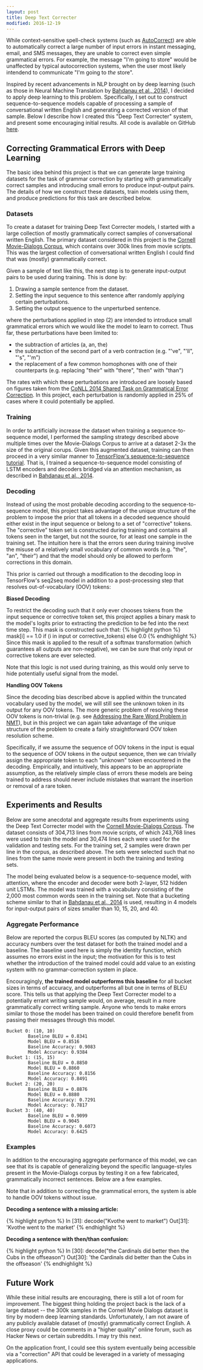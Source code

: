 ```yaml
---
layout: post
title: Deep Text Correcter
modified: 2016-12-19
---
```


While context-sensitive spell-check systems (such as [AutoCorrect](https://en.wikipedia.org/wiki/Autocorrection)) are able to automatically correct a large number of input errors in instant messaging, email, and SMS messages, they are unable to correct even simple grammatical errors. 
For example, the message "I'm going to store" would be unaffected by typical autocorrection systems, when the user most likely intendend to communicate "I'm going to _the_ store". 

Inspired by recent advancements in NLP brought on by deep learning (such as those in Neural Machine Translation by [Bahdanau et al., 2014](http://arxiv.org/abs/1409.0473)), I decided to apply deep learning to this problem. 
Specifically, I set out to construct sequence-to-sequence models capable of processing a sample of conversational written English and generating a corrected version of that sample. 
Below I describe how I created this "Deep Text Correcter" system, and present some encouraging initial results. 
All code is available on GitHub [here](https://github.com/atpaino/deep-text-correcter). 

## Correcting Grammatical Errors with Deep Learning
The basic idea behind this project is that we can generate large training datasets for the task of grammar correction by starting with grammatically correct samples and introducing small errors to produce input-output pairs.
The details of how we construct these datasets, train models using them, and produce predictions for this task are described below.

### Datasets
To create a dataset for training Deep Text Correcter models, I started with a large collection of mostly grammatically correct samples of conversational written English. 
The primary dataset considered in this project is the [Cornell Movie-Dialogs Corpus](http://www.cs.cornell.edu/~cristian/Cornell_Movie-Dialogs_Corpus.html), which contains over 300k lines from movie scripts.
This was the largest collection of conversational written English I could find that was (mostly) grammatically correct. 

Given a sample of text like this, the next step is to generate input-output pairs to be used during training. 
This is done by:

1. Drawing a sample sentence from the dataset.
2. Setting the input sequence to this sentence after randomly applying certain perturbations.
3. Setting the output sequence to the unperturbed sentence.

where the perturbations applied in step (2) are intended to introduce small grammatical errors which we would like the model to learn to correct. 
Thus far, these perturbations have been limited to:

- the subtraction of articles (a, an, the)
- the subtraction of the second part of a verb contraction (e.g. "'ve", "'ll", "'s", "'m")
- the replacement of a few common homophones with one of their counterparts (e.g. replacing "their" with "there", "then" with "than")

The rates with which these perturbations are introduced are loosely based on figures taken from the [CoNLL 2014 Shared Task on Grammatical Error Correction](http://www.aclweb.org/anthology/W14-1701.pdf). 
In this project, each perturbation is randomly applied in 25% of cases where it could potentially be applied.

### Training
In order to artificially increase the dataset when training a sequence-to-sequence model, I performed the sampling strategy described above multiple times over the Movie-Dialogs Corpus to arrive at a dataset 2-3x the size of the original corups. 
Given this augmented dataset, training can then proceed in a very similar manner to [TensorFlow's sequence-to-sequence tutorial](https://www.tensorflow.org/tutorials/seq2seq/). 
That is, I trained a sequence-to-sequence model consisting of LSTM encoders and decoders bridged via an attention mechanism, as described in [Bahdanau et al., 2014](http://arxiv.org/abs/1409.0473). 

### Decoding

Instead of using the most probable decoding according to the sequence-to-sequence model, this project takes advantage of the unique structure of the problem to impose the prior that all tokens in a decoded sequence should either exist in the input sequence or belong to a set of "corrective" tokens. 
The "corrective" token set is constructed during training and contains all tokens seen in the target, but not the source, for at least one sample in the training set. 
The intuition here is that the errors seen during training involve the misuse of a relatively small vocabulary of common words (e.g. "the", "an", "their") and that the model should only be allowed to perform corrections in this domain.

This prior is carried out through a modification to the decoding loop in TensorFlow's seq2seq model in addition to a post-processing step that resolves out-of-vocabulary (OOV) tokens:

**Biased Decoding**

To restrict the decoding such that it only ever chooses tokens from the input sequence or corrective token set, this project applies a binary mask to the model's logits prior to extracting the prediction to be fed into the next time step. 
This mask is constructed such that:
{% highlight python %}
mask[i] == 1.0 if (i in input or corrective_tokens) else 0.0 
{% endhighlight %}
Since this mask is applied to the result of a softmax transformation (which guarantees all outputs are non-negative), we can be sure that only input or corrective tokens are ever selected.

Note that this logic is not used during training, as this would only serve to hide potentially useful signal from the model.

**Handling OOV Tokens**

Since the decoding bias described above is applied within the truncated vocabulary used by the model, we will still see the unknown token in its output for any OOV tokens. 
The more generic problem of resolving these OOV tokens is non-trivial (e.g. see [Addressing the Rare Word Problem in NMT](https://arxiv.org/pdf/1410.8206v4.pdf)), but in this project we can again take advantage of the unique structure of the problem to create a fairly straightforward OOV token resolution scheme. 

Specifically, if we assume the sequence of OOV tokens in the input is equal to the sequence of OOV tokens in the output sequence, then we can trivially assign the appropriate token to each "unknown" token encountered in the decoding. 
Empirically, and intuitively, this appears to be an appropriate assumption, as the relatively simple class of errors these models are being trained to address should never include mistakes that warrant the insertion or removal of a rare token.

## Experiments and Results

Below are some anecdotal and aggregate results from experiments using the Deep Text Correcter model with the [Cornell Movie-Dialogs Corpus](http://www.cs.cornell.edu/~cristian/Cornell_Movie-Dialogs_Corpus.html). 
The dataset consists of 304,713 lines from movie scripts, of which 243,768 lines were used to train the model and 30,474 lines each were used for the validation and testing sets. 
For the training set, 2 samples were drawn per line in the corpus, as described above. 
The sets were selected such that no lines from the same movie were present in both the training and testing sets.

The model being evaluated below is a sequence-to-sequence model, with attention, where the encoder and decoder were both 2-layer, 512 hidden unit LSTMs. 
The model was trained with a vocabulary consisting of the 2,000 most common words seen in the training set. 
Note that a bucketing scheme similar to that in [Bahdanau et al., 2014](http://arxiv.org/abs/1409.0473) is used, resulting in 4 models for input-output pairs of sizes smaller than 10, 15, 20, and 40. 

### Aggregate Performance
Below are reported the corpus BLEU scores (as computed by NLTK<link>) and accuracy numbers over the test dataset for both the trained model and a baseline. 
The baseline used here is simply the identity function, which assumes no errors exist in the input; the motivation for this is to test whether the introduction of the trained model could add value to an existing system with no grammar-correction system in place. 

Encouragingly, **the trained model outperforms this baseline** for all bucket sizes in terms of accuracy, and outperforms all but one in terms of BLEU score. 
This tells us that applying the Deep Text Correcter model to a potentially errant writing sample would, on average, result in a more grammatically correct writing sample. 
Anyone who tends to make errors similar to those the model has been trained on could therefore benefit from passing their messages through this model.

    Bucket 0: (10, 10)
            Baseline BLEU = 0.8341
            Model BLEU = 0.8516
            Baseline Accuracy: 0.9083
            Model Accuracy: 0.9384
    Bucket 1: (15, 15)
            Baseline BLEU = 0.8850
            Model BLEU = 0.8860
            Baseline Accuracy: 0.8156
            Model Accuracy: 0.8491
    Bucket 2: (20, 20)
            Baseline BLEU = 0.8876
            Model BLEU = 0.8880
            Baseline Accuracy: 0.7291
            Model Accuracy: 0.7817
    Bucket 3: (40, 40)
            Baseline BLEU = 0.9099
            Model BLEU = 0.9045
            Baseline Accuracy: 0.6073
            Model Accuracy: 0.6425

### Examples

In addition to the encouraging aggregate performance of this model, we can see that its is capable of generalizing beyond the specific language-styles present in the Movie-Dialogs corpus by testing it on a few fabricated, grammatically incorrect sentences. 
Below are a few examples.

Note that in addition to correcting the grammatical errors, the system is able to handle OOV tokens without issue.

**Decoding a sentence with a missing article:**

{% highlight python %}
In [31]: decode("Kvothe went to market")
Out[31]: 'Kvothe went to the market'
{% endhighlight %}

**Decoding a sentence with then/than confusion:**

{% highlight python %}
In [30]: decode("the Cardinals did better then the Cubs in the offseason")
Out[30]: 'the Cardinals did better than the Cubs in the offseason'
{% endhighlight %}

## Future Work
While these initial results are encouraging, there is still a lot of room for improvement. 
The biggest thing holding the project back is the lack of a large dataset -- the 300k samples in the Cornell Movie Dialogs dataset is tiny by modern deep learning standards. 
Unfortunately, I am not aware of any publicly available dataset of (mostly) grammatically correct English. 
A close proxy could be comments in a "higher quality" online forum, such as Hacker News or certain subreddits. 
I may try this next. 

On the application front, I could see this system eventually being accessible via a "correction" API that could be leveraged in a variety of messaging applications. 
